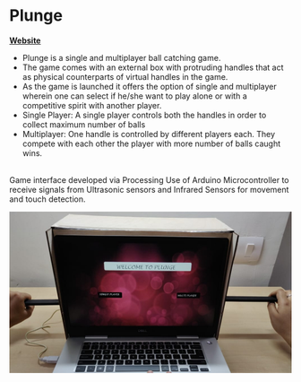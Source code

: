 # Plunge
**[Website](https://prashasti19075.wixsite.com/plunge)**
- Plunge is a single and multiplayer ball catching game.
- The game comes with an external box with protruding handles that act as physical counterparts of virtual handles in the game.
- As the game is launched it offers the option of single and multiplayer wherein one can select if he/she want to play alone or with a competitive spirit with another player.
- Single Player: A single player controls both the handles in order to collect maximum number of balls
- Multiplayer: One handle is controlled by different players each. They compete with each other the player with more number of balls caught wins.
</br>
Game interface developed via Processing
Use of Arduino Microcontroller to receive signals from Ultrasonic sensors and Infrared Sensors for movement and touch detection.


[![Watch the video](https://github.com/prashasti19075/plunge/blob/master/innn.jpeg)](https://www.youtube.com/watch?v=0Nwz-dLULp4)

